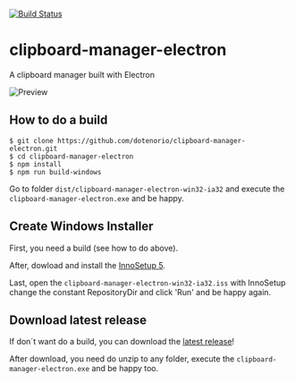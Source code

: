[![Build Status](https://travis-ci.org/dotenorio/clipboard-manager-electron.svg?branch=master)](https://travis-ci.org/dotenorio/clipboard-manager-electron)

# clipboard-manager-electron
A clipboard manager built with Electron

![Preview](https://i.imgur.com/2i26dTv.png)

## How to do a build

```
$ git clone https://github.com/dotenorio/clipboard-manager-electron.git
$ cd clipboard-manager-electron
$ npm install
$ npm run build-windows
```

Go to folder `dist/clipboard-manager-electron-win32-ia32` and execute the `clipboard-manager-electron.exe` and be happy.

## Create Windows Installer

First, you need a build (see how to do above).

After, dowload and install the [InnoSetup 5](http://www.jrsoftware.org/isdl.php).

Last, open the `clipboard-manager-electron-win32-ia32.iss` with InnoSetup change the constant RepositoryDir and click 'Run' and be happy again.

## Download latest release

If don´t want do a build, you can download the [latest release](https://github.com/dotenorio/clipboard-manager-electron/releases/latest)!

After download, you need do unzip to any folder, execute the `clipboard-manager-electron.exe`  and be happy too. 
